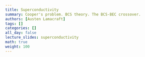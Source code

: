 ```yaml
---
title: Superconductivity
summary: Cooper's problem. BCS theory. The BCS-BEC crossover.
authors: [Austen Lamacraft]
tags: []
categories: []
all_day: false
lecture_slides: superconductivity
math: true
weight: 100
---
```


<script src="https://giscus-one.vercel.app/client.js"
        data-repo="AustenLamacraft/dooftown"
        data-repo-id="MDEwOlJlcG9zaXRvcnkyMDcyOTM3MTQ="
        data-category="Announcements"
        data-category-id="DIC_kwDODFsNEs4B_-r4"
        data-mapping="pathname"
        data-reactions-enabled="1"
        data-emit-metadata="0"
        data-theme="light"
        data-lang="en"
        crossorigin="anonymous"
        async>
</script>